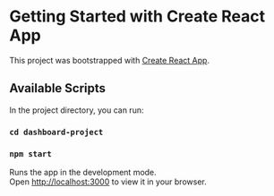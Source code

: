 # Getting Started with Create React App

This project was bootstrapped with [Create React App](https://github.com/facebook/create-react-app).

## Available Scripts

In the project directory, you can run:
### `cd dashboard-project`
### `npm start`

Runs the app in the development mode.\
Open [http://localhost:3000](http://localhost:3000) to view it in your browser.



